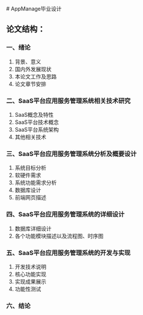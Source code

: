 ﻿﻿# AppManage毕业设计
 ## 论文结构：
 ### 一、绪论
 1. 背景、意义
 2. 国内外发展现状
 3. 本论文工作及思路
 4. 论文章节安排
 ### 二、SaaS平台应用服务管理系统相关技术研究
 1. SaaS概念及特性
 2. SaaS平台技术概念
 3. SaaS平台系统架构
 4. 其他相关技术
 ### 三、SaaS平台应用服务管理系统分析及概要设计
 1. 系统目标分析
 2. 软硬件需求
 3. 系统功能需求分析
 4. 数据库设计
 5. 前端网页描述
 ### 四、SaaS平台应用服务管理系统的详细设计
 1. 数据库详细设计
 2. 各个功能模块描述以及流程图、时序图
 ### 五、SaaS平台应用服务管理系统的开发与实现
 1. 开发技术说明
 2. 核心功能实现
 2. 实现成果展示
 3. 功能性测试
 ### 六、结论